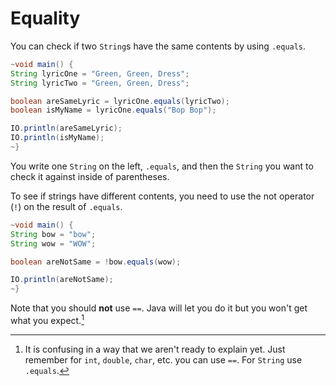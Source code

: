 # Equality

You can check if two `String`s have the same contents by using `.equals`.

```java
~void main() {
String lyricOne = "Green, Green, Dress";
String lyricTwo = "Green, Green, Dress";

boolean areSameLyric = lyricOne.equals(lyricTwo);
boolean isMyName = lyricOne.equals("Bop Bop");

IO.println(areSameLyric);
IO.println(isMyName);
~}
```

You write one `String` on the left, `.equals`, and then the `String` you want to check it
against inside of parentheses.

To see if strings have different contents, you need to use the not operator (`!`) on
the result of `.equals`.

```java
~void main() {
String bow = "bow";
String wow = "WOW";

boolean areNotSame = !bow.equals(wow);

IO.println(areNotSame);
~}
```

Note that you should **not** use `==`. Java will let you do it but you won't get what you expect.[^inaway]

[^inaway]: It is confusing in a way that we aren't ready to explain yet. Just remember for `int`, `double`, `char`, etc. you can use `==`. For `String` use `.equals`.
